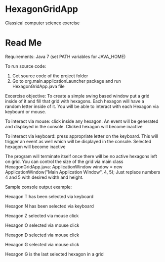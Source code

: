 # HexagonGridApp
Classical computer science exercise


# Read Me
Requirements: Java 7 (set PATH variables for JAVA_HOME)

To run source code:

1. Get source code of the project folder
2. Go to org.main.applicationLauncher package and run HexagonGridApp.java file


Excercise objective:
To create a simple swing based window put a grid inside of it and fill that grid with hexagons.
Each hexagon will have a random letter inside of it.
You will be able to interact with each Hexagon via keybourd or mouse.

To interact via mouse: click inside any hexagon. An event will be generated and displayed in the console. Clicked hexagon will become inactive

To interact via keyboard: press appropriate letter on the keyboard. This will trigger an event as well which will be displayed in the console. Selected hexagon will become inactive

The program will terminate itself once there will be no active hexagons left on grid.
You can control the size of the grid via main class HexagonGridApp.java:
ApplicationWindow window = new ApplicationWindow("Main Application Window", 4, 5);
Just replace numbers 4 and 5 with desired width and height.

Sample console output example:

Hexagon T has been selected via keyboard

Hexagon N has been selected via keyboard

Hexagon Z selected via mouse click

Hexagon O selected via mouse click

Hexagon D selected via mouse click

Hexagon G selected via mouse click

Hexagon G is the last selected hexagon in a grid
